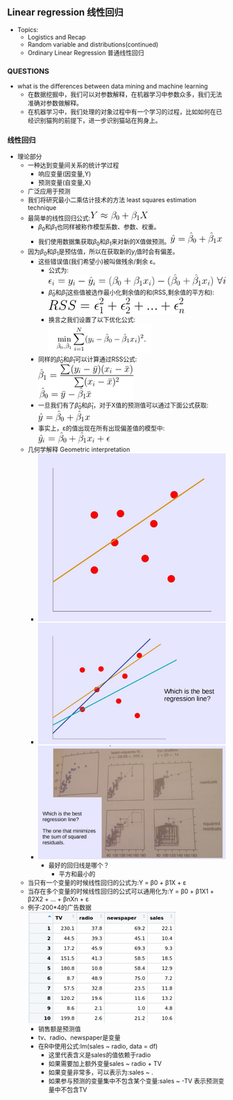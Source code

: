 ## Linear regression 线性回归

* Topics:
  * Logistics and Recap
  * Random variable and distributions(continued)
  * Ordinary Linear Regression 普通线性回归

### QUESTIONS
  * what is the differences between data mining and machine learning
    * 在数据挖掘中，我们可以对参数解释，在机器学习中参数众多，我们无法准确对参数做解释。
    * 在机器学习中，我们处理的对象过程中有一个学习的过程，比如如何在已经识别猫狗的前提下，进一步识别猫站在狗身上。

### 线性回归
* 理论部分
  * 一种达到变量间关系的统计学过程
    * 响应变量(因变量,Y)
    * 预测变量(自变量,X)
  * 广泛应用于预测
  * 我们将研究最小二乘估计技术的方法 least squares estimation technique
  * 最简单的线性回归公式:![](./data_mining_31.png)
    * $\beta_0$和$\beta_1$也同样被称作模型系数、参数、权重。
    * 我们使用数据集获取$\beta_0$和$\beta_1$来对新的X值做预测。![](./data_mining_32.png)
  * 因为$\beta_0$和$\beta_1$是预估值，所以在获取新的$y_i$值时会有偏差。
    * 这些错误值(我们希望小)被叫做残余/剩余 ε。
      * 公式为:![](./data_mining_33.png)
      * $\hat\beta_0$和$\hat\beta_1$这些值被选作最小化剩余值的和(RSS,剩余值的平方和):![](./data_mining_34.png)
      * 换言之我们设置了以下优化公式:![](./data_mining_35.png)
    * 同样的$\hat\beta_0$和$\hat\beta_1$可以计算通过RSS公式:![](./data_mining_36.png)
    * 一旦我们有了$\hat\beta_0$和$\hat\beta_1$，对于X值的预测值可以通过下面公式获取:![](./data_mining_37.png)
    * 事实上，ε的值出现在所有出现偏差值的模型中:![](./data_mining_38.png)
  * 几何学解释 Geometric interpretation
    * ![](./data_mining_39.png)
    * ![](./data_mining_40.png)
    * ![](./data_mining_41.png)
      * 最好的回归线是哪个？
        * 平方和最小的
  * 当只有一个变量的时候线性回归的公式为:Y = β0 + β1X + ε
  * 当存在多个变量的时候线性回归的公式可以通用化为:Y = β0 + β1X1 + β2X2 + … + βnXn + ε
  * 例子:200*4的广告数据 ![](./data_mining_42.png)
    * 销售额是预测值
    * tv、radio、newspaper是变量
    * 在R中使用公式:lm(sales ~ radio, data = df)
      * 这里代表含义是sales的值依赖于radio
      * 如果需要加上额外变量sales ~ radio + TV
      * 如果变量非常多，可以表示为:sales ~ .
      * 如果参与预测的变量集中不包含某个变量:sales ~ -TV 表示预测变量中不包含TV